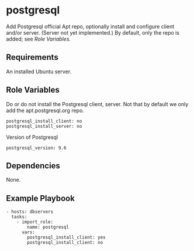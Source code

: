 postgresql
==========

Add Postgresql official Apt repo, optionally install and configure
client and/or server. (Server not yet implemented.) By default, only
the repo is added; see _Role Variables_.

Requirements
------------

An installed Ubuntu server. 

Role Variables
--------------

Do or do not install the Postgresql client, server. Not that by
default we only add the apt.postgresql.org repo.

    postgresql_install_client: no
    postgresql_install_server: no

Version of Postgresql

    postgresql_version: 9.6

Dependencies
------------

None.

Example Playbook
----------------

    - hosts: dbservers
      tasks:
        - import_role:
            name: postgresql
          vars:
            postgresql_install_client: yes
            postgresql_install_client: no
